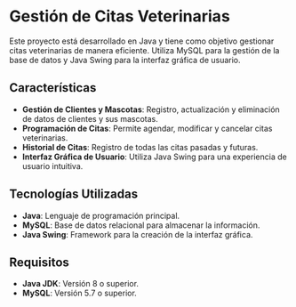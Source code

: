  <h1>Gestión de Citas Veterinarias</h1>
    <p>Este proyecto está desarrollado en Java y tiene como objetivo gestionar citas veterinarias de manera eficiente. Utiliza MySQL para la gestión de la base de datos y Java Swing para la interfaz gráfica de usuario.</p>
    <h2>Características</h2>
    <ul>
        <li><strong>Gestión de Clientes y Mascotas</strong>: Registro, actualización y eliminación de datos de clientes y sus mascotas.</li>
        <li><strong>Programación de Citas</strong>: Permite agendar, modificar y cancelar citas veterinarias.</li>
        <li><strong>Historial de Citas</strong>: Registro de todas las citas pasadas y futuras.</li>
        <li><strong>Interfaz Gráfica de Usuario</strong>: Utiliza Java Swing para una experiencia de usuario intuitiva.</li>
    </ul>
    <h2>Tecnologías Utilizadas</h2>
    <ul>
        <li><strong>Java</strong>: Lenguaje de programación principal.</li>
        <li><strong>MySQL</strong>: Base de datos relacional para almacenar la información.</li>
        <li><strong>Java Swing</strong>: Framework para la creación de la interfaz gráfica.</li>
    </ul>
    <h2>Requisitos</h2>
    <ul>
        <li><strong>Java JDK</strong>: Versión 8 o superior.</li>
        <li><strong>MySQL</strong>: Versión 5.7 o superior.</li>
    </ul>
